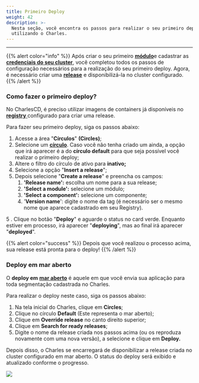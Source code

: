 ```yaml
---
title: Primeiro Deploy
weight: 42
description: >-
  Nesta seção, você encontra os passos para realizar o seu primeiro deploy
  utilizando o Charles.
---
```


---

{{% alert color="info" %}}
Após criar o seu primeiro [**módulo**](/pt/primeiros-passos/criando-seu-primeiro-módulo/visao-geral/)e cadastrar as [**credenciais do seu cluster**](definindo-workspace/ambiente-de-deploy), você completou todos os passos de configuração necessários para a realização do seu primeiro deploy. Agora, é necessário criar uma [**release**](/pt/referência/release/) e disponibilizá-la no cluster configurado.
{{% /alert %}}

### Como fazer o primeiro deploy?

No CharlesCD, é preciso utilizar imagens de containers já disponíveis no [**registry** ](/pt/primeiros-passos/definindo-um-workspace/docker-registry/)configurado para criar uma release. 

Para fazer seu primeiro deploy, siga os passos abaixo:

1. Acesse a área "**Círculos**" **\(Circles\)**;
2. Selecione um [**círculo**](/pt/referência/círculo/). Caso você não tenha criado um ainda, a opção que irá aparecer é a do **círculo default** para que seja possível você realizar o  primeiro deploy;
3. Altere o filtro do círculo de ativo para **inativo;** 
4. Selecione a opção "**Insert a release**";
5. Depois selecione "**Create a release**" e preencha os campos: 
   1. **'Release name':** escolha um nome para a sua release;
   2. **'Select a module':** selecione um módulo;
   3. **'Select a component':** selecione um componente;
   4. '**Version name**': digite o nome da tag \(é necessário ser o mesmo  nome que aparece cadastrado em seu Registry\).

5 . Clique no botão "**Deploy**" e aguarde o status no card verde. Enquanto estiver em processo, irá aparecer "**deploying**", mas ao final irá aparecer "**deployed**".

{{% alert color="success" %}}
Depois que você realizou o processo acima, sua release está pronta para o deploy!
{{% /alert %}}

### Deploy em mar aberto

O **deploy em** [**mar aberto**](/pt/principais-conceitos/) é aquele em que você envia sua aplicação para toda segmentação cadastrada no Charles. 

Para realizar o deploy neste caso, siga os passos abaixo:

1. Na tela inicial do Charles, clique em **Circles**;
2. Clique no círculo **Default** \(Este representa o mar aberto\);
3. Clique em **Override release** no canto direito superior;
4. Clique em **Search for ready releases**;
5. Digite o nome da release criada nos passos acima \(ou os reproduza novamente com uma nova versão\), a selecione e clique em **Deploy.**

Depois disso, o Charles se encarregará de disponibilizar a release criada no cluster configurado em mar aberto. O status do deploy será exibido e atualizado conforme o progresso.

![](/shared/first-deploy.gif)
